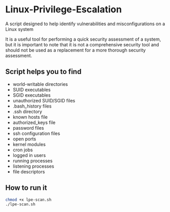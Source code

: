 # Linux-Privilege-Escalation
A script designed to help identify vulnerabilities and misconfigurations on a Linux system

 It is a useful tool for performing a quick security assessment of a system, but it is important to note that it is not a comprehensive security tool and should not be used as a replacement for a more thorough security assessment.

## Script helps you to find 
- world-writable directories
- SUID executables
- SGID executables
- unauthorized SUID/SGID files
- .bash_history files
- .ssh directory
- known hosts file
- authorized_keys file
- password files
- ssh configuration files
- open ports
- kernel modules
- cron jobs
- logged in users
- running processes
- listening processes
- file descriptors

## How to run it 
```bash
chmod +x lpe-scan.sh
./lpe-scan.sh
```
